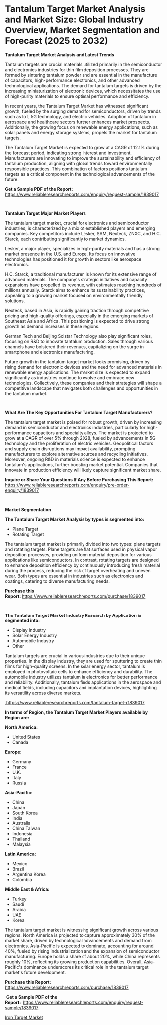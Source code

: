 <p><h1>Tantalum Target Market Analysis and Market Size: Global Industry Overview, Market Segmentation and Forecast (2025 to 2032)</h1></p><p><strong>Tantalum Target Market Analysis and Latest Trends</strong></p>
<p><p>Tantalum targets are crucial materials utilized primarily in the semiconductor and electronics industries for thin film deposition processes. They are formed by sintering tantalum powder and are essential in the manufacture of capacitors, high-performance electronics, and other advanced technological applications. The demand for tantalum targets is driven by the increasing miniaturization of electronic devices, which necessitates the use of high-purity materials to ensure optimal performance and efficiency.</p><p>In recent years, the Tantalum Target Market has witnessed significant growth, fueled by the surging demand for semiconductors, driven by trends such as IoT, 5G technology, and electric vehicles. Adoption of tantalum in aerospace and healthcare sectors further enhances market prospects. Additionally, the growing focus on renewable energy applications, such as solar panels and energy storage systems, propels the market for tantalum targets.</p><p>The Tantalum Target Market is expected to grow at a CAGR of 12.1% during the forecast period, indicating strong interest and investment. Manufacturers are innovating to improve the sustainability and efficiency of tantalum production, aligning with global trends toward environmentally responsible practices. This combination of factors positions tantalum targets as a critical component in the technological advancements of the future.</p></p>
<p><strong>Get a Sample PDF of the Report:&nbsp;</strong> <a href="https://www.reliableresearchreports.com/enquiry/request-sample/1839017?utm_campaign=2794&utm_medium=2&utm_source=Github&utm_content=ia&utm_term=01042025&utm_id=tantalum-target">https://www.reliableresearchreports.com/enquiry/request-sample/1839017</a></p>
<p>&nbsp;</p>
<p><strong>Tantalum Target Major Market Players</strong></p>
<p><p>The tantalum target market, crucial for electronics and semiconductor industries, is characterized by a mix of established players and emerging companies. Key competitors include Lesker, SAM, Nexteck, ZNXC, and H.C. Starck, each contributing significantly to market dynamics.</p><p>Lesker, a major player, specializes in high-purity materials and has a strong market presence in the U.S. and Europe. Its focus on innovative technologies has positioned it for growth in sectors like aerospace electronics.</p><p>H.C. Starck, a traditional manufacturer, is known for its extensive range of advanced materials. The company's strategic initiatives and capacity expansions have propelled its revenue, with estimates reaching hundreds of millions annually. Starck aims to enhance its sustainability practices, appealing to a growing market focused on environmentally friendly solutions.</p><p>Nexteck, based in Asia, is rapidly gaining traction through competitive pricing and high-quality offerings, especially in the emerging markets of Southeast Asia and Africa. This positioning is expected to drive strong growth as demand increases in these regions.</p><p>German Tech and Beijing Scistar Technology also play significant roles, focusing on R&D to innovate tantalum production. Sales through various channels have bolstered their revenues, capitalizing on the surge in smartphone and electronics manufacturing.</p><p>Future growth in the tantalum target market looks promising, driven by rising demand for electronic devices and the need for advanced materials in renewable energy applications. The market size is expected to expand significantly as industries continue to evolve and embrace new technologies. Collectively, these companies and their strategies will shape a competitive landscape that navigates both challenges and opportunities in the tantalum market.</p></p>
<p>&nbsp;</p>
<p><strong>What Are The Key Opportunities For Tantalum Target Manufacturers?</strong></p>
<p><p>The tantalum target market is poised for robust growth, driven by increasing demand in semiconductor and electronics industries, particularly for high-performance capacitors and specialty alloys. The market is projected to grow at a CAGR of over 5% through 2028, fueled by advancements in 5G technology and the proliferation of electric vehicles. Geopolitical factors and supply chain disruptions may impact availability, prompting manufacturers to explore alternative sources and recycling initiatives. Moreover, ongoing R&D in materials science is expected to enhance tantalum's applications, further boosting market potential. Companies that innovate in production efficiency will likely capture significant market share.</p></p>
<p><strong>Inquire or Share Your Questions If Any Before Purchasing This Report:</strong> <a href="https://www.reliableresearchreports.com/enquiry/pre-order-enquiry/1839017?utm_campaign=2794&utm_medium=2&utm_source=Github&utm_content=ia&utm_term=01042025&utm_id=tantalum-target">https://www.reliableresearchreports.com/enquiry/pre-order-enquiry/1839017</a></p>
<p>&nbsp;</p>
<p><strong>Market Segmentation</strong></p>
<p><strong>The Tantalum Target Market Analysis by types is segmented into:</strong></p>
<p><ul><li>Plane Target</li><li>Rotating Target</li></ul></p>
<p><p>The tantalum target market is primarily divided into two types: plane targets and rotating targets. Plane targets are flat surfaces used in physical vapor deposition processes, providing uniform material deposition for various applications like semiconductors. In contrast, rotating targets are designed to enhance deposition efficiency by continuously introducing fresh material during the process, reducing the risk of target overheating and uneven wear. Both types are essential in industries such as electronics and coatings, catering to diverse manufacturing needs.</p></p>
<p><strong>Purchase this Report:&nbsp;</strong><a href="https://www.reliableresearchreports.com/purchase/1839017?utm_campaign=2794&utm_medium=2&utm_source=Github&utm_content=ia&utm_term=01042025&utm_id=tantalum-target">https://www.reliableresearchreports.com/purchase/1839017</a></p>
<p>&nbsp;</p>
<p><strong>The Tantalum Target Market Industry Research by Application is segmented into:</strong></p>
<p><ul><li>Display Industry</li><li>Solar Energy Industry</li><li>Automobile Industry</li><li>Other</li></ul></p>
<p><p>Tantalum targets are crucial in various industries due to their unique properties. In the display industry, they are used for sputtering to create thin films for high-quality screens. In the solar energy sector, tantalum is employed in photovoltaic cells to enhance efficiency and durability. The automobile industry utilizes tantalum in electronics for better performance and reliability. Additionally, tantalum finds applications in the aerospace and medical fields, including capacitors and implantation devices, highlighting its versatility across diverse markets.</p></p>
<p><a href="https://www.reliableresearchreports.com/tantalum-target-r1839017?utm_campaign=2794&utm_medium=2&utm_source=Github&utm_content=ia&utm_term=01042025&utm_id=tantalum-target">&nbsp;https://www.reliableresearchreports.com/tantalum-target-r1839017</a></p>
<p><strong>In terms of Region, the Tantalum Target Market Players available by Region are:</strong></p>
<p>
    <p> <strong> North America: </strong>
        <ul>
            <li>United States</li>
            <li>Canada</li>
        </ul>
        </p> 
    <p> <strong> Europe: </strong>
        <ul>
            <li>Germany</li>
            <li>France</li>
            <li>U.K.</li>
            <li>Italy</li>
            <li>Russia</li>
        </ul>
        </p> 
    <p> <strong> Asia-Pacific: </strong>
        <ul>
            <li>China</li>
            <li>Japan</li>
            <li>South Korea</li>
            <li>India</li>
            <li>Australia</li>
            <li>China Taiwan</li>
            <li>Indonesia</li>
            <li>Thailand</li>
            <li>Malaysia</li>
        </ul>
        </p> 
    <p> <strong> Latin America: </strong>
        <ul>
            <li>Mexico</li>
            <li>Brazil</li>
            <li>Argentina Korea</li>
            <li>Colombia</li>
        </ul>
        </p> 
    <p> <strong> Middle East & Africa: </strong>
        <ul>
            <li>Turkey</li>
            <li>Saudi</li>
            <li>Arabia</li>
            <li>UAE</li>
            <li>Korea</li>
        </ul>
    </p>
    </p>
<p><p>The tantalum target market is witnessing significant growth across various regions. North America is projected to capture approximately 30% of the market share, driven by technological advancements and demand from electronics. Asia-Pacific is expected to dominate, accounting for around 40%, fueled by rising industrialization and the expansion of semiconductor manufacturing. Europe holds a share of about 20%, while China represents roughly 10%, reflecting its growing production capabilities. Overall, Asia-Pacific's dominance underscores its critical role in the tantalum target market's future development.</p></p>
<p><strong>Purchase this Report: </strong><a href="https://www.reliableresearchreports.com/purchase/1839017?utm_campaign=2794&utm_medium=2&utm_source=Github&utm_content=ia&utm_term=01042025&utm_id=tantalum-target">https://www.reliableresearchreports.com/purchase/1839017</a></p>
<p>&nbsp;<strong>Get a Sample PDF of the Report:&nbsp;&nbsp;</strong><a href="https://www.reliableresearchreports.com/enquiry/request-sample/1839017?utm_campaign=2794&utm_medium=2&utm_source=Github&utm_content=ia&utm_term=01042025&utm_id=tantalum-target">https://www.reliableresearchreports.com/enquiry/request-sample/1839017</a></p>
<p><strong></strong></p>
<p><p><a href="https://github.com/tszkintruca/Market-Research-Report-List-1/blob/main/iron-target-market.md?utm_campaign=2794&utm_medium=2&utm_source=Github&utm_content=ia&utm_term=01042025&utm_id=tantalum-target">Iron Target Market</a></p></p>